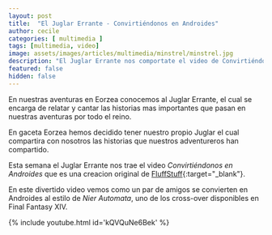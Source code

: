 ```yaml
---
layout: post
title:  "El Juglar Errante - Convirtiéndonos en Androides"
author: cecile
categories: [ multimedia ]
tags: [multimedia, video]
image: assets/images/articles/multimedia/minstrel/minstrel.jpg
description: "El Juglar Errante nos comportate el video de Convirtiéndonos en Androides."
featured: false
hidden: false
---
```

En nuestras aventuras en Eorzea conocemos al Juglar Errante, el cual se encarga de relatar y cantar las historias mas importantes que pasan en nuestras aventuras por todo el reino. 

En gaceta Eorzea hemos decidido tener nuestro propio Juglar el cual compartira con nosotros las historias que nuestros adventureros han compartido.

Esta semana el Juglar Errante nos trae el video *Convirtiéndonos en Androides* que  es una creacion original de [FluffStuff](https://twitter.com/fluffstuff_xiv){:target="_blank"}.

En este divertido video vemos como un par de amigos se convierten en Androides al estilo de *Nier Automata*, uno de los cross-over disponibles en Final Fantasy XIV.

{% include youtube.html id='kQVQuNe6Bek' %}

